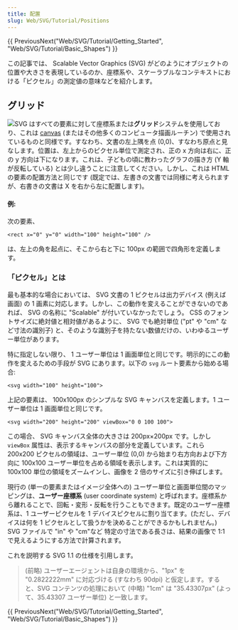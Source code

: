 ```yaml
---
title: 配置
slug: Web/SVG/Tutorial/Positions
---
```


{{ PreviousNext("Web/SVG/Tutorial/Getting_Started", "Web/SVG/Tutorial/Basic_Shapes") }}

この記事では、 Scalable Vector Graphics (SVG) がどのようにオブジェクトの位置や大きさを表現しているのか、座標系や、スケーラブルなコンテキストにおける「ピクセル」の測定値の意味などを紹介します。

## グリッド

![](canvas_default_grid.png)SVG はすべての要素に対して座標系または**グリッド**システムを使用しており、これは [canvas](/ja/docs/Web/API/Canvas_API) (またはその他多くのコンピュータ描画ルーチン) で使用されているものと同様です。すなわち、文書の左上隅を点 (0,0)、すなわち原点と見なします。位置は、左上からのピクセル単位で測定され、正の x 方向は右に、正の y 方向は下になります。これは、子どもの頃に教わったグラフの描き方 (Y 軸が反転している) とは少し違うことに注意してください。しかし、これは HTML の要素の配置方法と同じです (既定では、左書きの文書では同様に考えられますが、右書きの文書は X を右から左に配置します)。

#### 例:

次の要素、

```
<rect x="0" y="0" width="100" height="100" />
```

は、左上の角を起点に、そこから右と下に 100px の範囲で四角形を定義します。

### 「ピクセル」とは

最も基本的な場合においては、 SVG 文書の 1 ピクセルは出力デバイス (例えば画面) の 1 画素に対応します。しかし、この動作を変えることができないのであれば、 SVG の名称に "Scalable" が付いていなかったでしょう。 CSS のフォントサイズに絶対値と相対値があるように、 SVG でも絶対単位 ("pt" や "cm" など寸法の識別子) と、そのような識別子を持たない数値だけの、いわゆるユーザー単位があります。

特に指定しない限り、 1 ユーザー単位は 1 画面単位と同じです。明示的にこの動作を変えるための手段が SVG にあります。以下の `svg` ルート要素から始める場合:

```
<svg width="100" height="100">
```

上記の要素は、 100x100px のシンプルな SVG キャンバスを定義します。1 ユーザー単位は 1 画面単位と同じです。

```
<svg width="200" height="200" viewBox="0 0 100 100">
```

この場合、 SVG キャンバス全体の大きさは 200px×200px です。しかし `viewBox` 属性は、表示するキャンバスの部分を定義しています。これら 200x200 ピクセルの領域は、ユーザー単位 (0,0) から始まり右方向および下方向に 100x100 ユーザー単位を占める領域を表示します。これは実質的に 100x100 単位の領域をズームインし、画像を 2 倍のサイズに引き伸ばします。

現行の (単一の要素またはイメージ全体への) ユーザー単位と画面単位間のマッピングは、**ユーザー座標系** (user coordinate system) と呼ばれます。座標系から離れることで、回転・変形・反転を行うこともできます。既定のユーザー座標系は、1 ユーザーピクセルを 1 デバイスピクセルに割り当てます。(ただし、デバイスは何を 1 ピクセルとして扱うかを決めることができるかもしれません。) SVG ファイルで "in" や "cm"など 特定の寸法である長さは、結果の画像で 1:1 で見えるようにする方法で計算されます。

これを説明する SVG 1.1 の仕様を引用します。

> (前略) ユーザーエージェントは自身の環境から、"1px" を "0.2822222mm" に対応づける (すなわち 90dpi) と仮定します。すると、SVG コンテンツの処理において (中略) "1cm" は "35.43307px" (よって、35.43307 ユーザー単位) と一致します。

{{ PreviousNext("Web/SVG/Tutorial/Getting_Started", "Web/SVG/Tutorial/Basic_Shapes") }}
